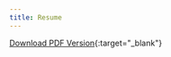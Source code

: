 ```yaml
---
title: Resume
---
```


[Download PDF Version](/assets/Caleb_Smith_Programmer_Resume.pdf){:target="_blank"}
<div style="display:none;">_</div>

<object width="650" height="800" type="application/pdf" data="/assets/Caleb_Smith_Programmer_Resume.pdf?#view=FitH&scrollbar=0&toolbar=0&navpanes=0" id="pdf_content">
